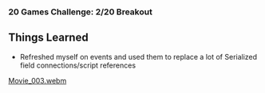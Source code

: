 ### 20 Games Challenge: 2/20 Breakout

## Things Learned
* Refreshed myself on events and used them to replace a lot of Serialized field connections/script references

[Movie_003.webm](https://github.com/BrettWolfinger/Breakout/assets/117947355/89239435-46e4-4bf6-9ee0-e2047f202d2e)

